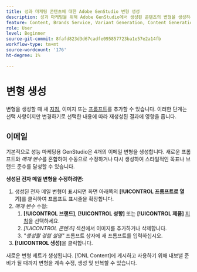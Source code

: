 ```yaml
---
title: 성과 마케팅 콘텐츠에 대한 Adobe GenStudio 변형 생성
description: 성과 마케팅을 위해 Adobe GenStudio에서 생성된 콘텐츠의 변형을 생성하는 방법을 알아봅니다.
feature: Content, Brands Service, Variant Generation, Content Generation
role: User
level: Beginner
source-git-commit: 8fafd823d3d67cadfe095857723ba1e57e2a14fb
workflow-type: tm+mt
source-wordcount: '176'
ht-degree: 1%

---
```



# 변형 생성

변형을 생성할 때 새 [지침](/help/user-guide/guidelines/overview.md), 이미지 또는 [프롬프트](/help/user-guide/effective-prompts.md)를 추가할 수 있습니다. 이러한 단계는 선택 사항이지만 변경하기로 선택한 내용에 따라 재생성된 결과에 영향을 줍니다.

## 이메일

기본적으로 성능 마케팅용 GenStudio은 4개의 이메일 변형을 생성합니다. 새로운 프롬프트와 _매개 변수_&#x200B;를 혼합하여 수동으로 수정하거나 다시 생성하여 스타일적인 목표나 브랜드 준수를 달성할 수 있습니다.

**생성된 전자 메일 변형을 수정하려면:**

1. 생성된 전자 메일 변형이 표시되면 화면 아래쪽의 **[!UICONTROL 프롬프트로 열기]**&#x200B;를 클릭하여 프롬프트 표시줄을 확장합니다.
1. _매개 변수_ 수정:
   1. **[!UICONTROL 브랜드]**, **[!UICONTROL 성향]** 또는 **[!UICONTROL 제품]** [지침](/help/user-guide/guidelines/overview.md)을 선택하세요.
   1. _[!UICONTROL 콘텐츠]_ 섹션에서 이미지를 추가하거나 삭제합니다.
   1. _&quot;생성할 경험 설명&quot;_ 프롬프트 상자에 새 프롬프트를 입력하십시오.
1. **[!UICONTROL 생성]**&#x200B;을 클릭합니다.

새로운 변형 세트가 생성됩니다. [!DNL Content]에 게시하고 사용하기 위해 내보낼 준비가 될 때까지 변형을 계속 수정, 생성 및 반복할 수 있습니다.
